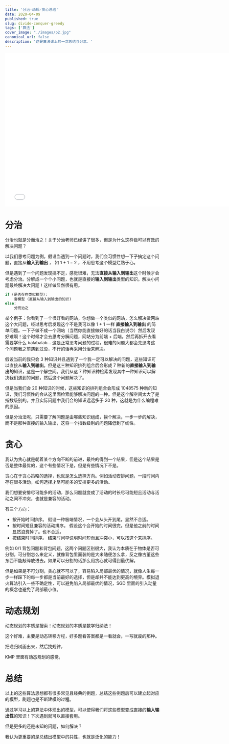```yaml
---
title: '分治-动规-贪心总结'
date: 2020-04-09
published: true
slug: divide-conquer-greedy
tags: ['算法']
cover_image: "./images/p2.jpg"
canonical_url: false
description: '这是算法课上的一次总结与分享。'
---
```


<iframe src="//player.bilibili.com/player.html?aid=497785008&bvid=BV1nK411j7jt&cid=179347900&page=1" scrolling="no" border="0" frameborder="no" framespacing="0" allowfullscreen="true" height="500" width="750" > </iframe>

# 分治

分治也就是分而治之！关于分治老师已经讲了很多，但是为什么这样做可以有效的解决问题？

以我们思考问题为例。假设当遇到一个问题时，我们会习惯性想一下子搞定这个问题，直接从**输入到输出** ， 如 1 + 1 = 2 ，不用思考这个模型烂熟于心。

但是遇到了一个问题发现搞不定，感觉很难，无法**直接从输入到输出**这个时候才会考虑分治。分解成一个个小问题，也就是直接的**输入到输出**类型的知识。解决小问题最终解决大问题！这样做显然很有用。

```python
if (是否存在类似模型):
    套模型 (直接从输入到输出的知识)
else: 
    分而治之
```

举个例子：你看到了一个很好看的网站，你想做一个类似的网站，怎么解决做网站这个大问题，经过思考后发现这个不是我可以像 1 + 1 一样 **直接输入到输出** 的简单问题。一下子做不成一个网站（当然你能直接做好的话当我白说🙃）然后发现好难啊！这个时候才会去思考分解问题，网站分为前端 + 后端，然后再拆开去看需要学什么 balabalab... 这是正常思考问题的过程，很难的问题大都会先思考这个问题我之前遇到过没，不行的话再采用分治来解决。

假设当前的我只会 3 种知识并且遇到了一个我一定可以解决的问题，这些知识可以直接从**输入到输出**，但是这三种知识排列组合后会形成 7 种新的**直接输入到输出的**知识，这是一个解空间。我们从这 7 种知识种检索发现其中一种知识可以解决我们遇到的问题，然后这个问题解决了。

但是当我们会 20 种知识的时候，这些知识的排列组合会形成 1048575 种新的知识，我们习惯性的会从这里面检索能够解决问题的一种。但是这个解空间太大了是指数级别的。并且实际问题中我们会的知识远远多于 20 种，这就是为什么编程难的原因。

但是分治法呢，只需要了解问题是由哪些知识组成，挨个解决，一步一步的解决，而不是那种直接的输入输出，这将一个指数级别的问题降低到了线性。

# 贪心

我认为贪心就是朝着某个方向不断的前进，最终的得到一个结果，但是这个结果是否是整体最优的，这个有些情况下是，但是有些情况下不是。

贪心在于贪心策略的选择，也就是怎么选择方向。例如活动安排问题，一段时间内存在很多活动，如何选择才尽可能多的安排更多的活动。

我们想要安排尽可能多的活动，那么问题就变成了活动的时长尽可能短且活动与活动之间不冲突，也就是兼容的活动。

有三个方向：
* 按开始时间排序。 假设一种极端情况，一个会从头开到尾，显然不合适。
* 按时间短且兼容的活动排序。 假设这个会开始的时间很完，但是他之前的时间显然浪费掉了。也不合适。
* 按结束时间排序。 结束时间早说明时间短而且冲突小，可以按这个来排序。

例如 0/1 背包问题和背包问题，这两个问题区别很大，我认为本质在于物体是否可分割。可分割怎么来定义，就像背包里面装的是大米随便怎么拿，反之像古董这些东西不能敲碎放进去。如果可以分割的话那么用贪心就可得到最优解。

但是如果是不可分割，贪心就不可以了，容易陷入局部最优的情况，就像人生每一步一样踩下的每一步都是当前最好的选择，但是却并不能达到更高的境界。模拟退火算法引入一些不确定性，可以避免陷入局部最优的情况，SGD 里面的引入动量的概念也避免了局部最小值。

# 动态规划

动态规划的本质是搜索！动态规划的本质是数学归纳法！

这个好难，主要是动态转移方程，好多题看答案都是一看就会，一写就废的那种。

把递归树画出来，然后找规律，

KMP 里面有动态规划的感觉，

# 总结

以上的这些算法思想都有很多常见且经典的例题，总结这些例题后可以建立起对应的模型，刷题也是不断建模的过程。

通过学习以上的算法中体现出的模型，可以使得我们将这些模型变成直接的**输入输出性**的知识！下次遇到就可以直接套用。

但是更多的还是未知的问题，如何解决？

我认为更重要的是总结出模型中的共性，也就是泛化的能力！